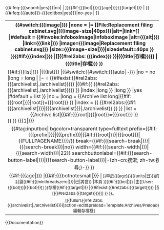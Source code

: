 <table id="archivebox" role="presentation" class="{{talk other |tmbox tmbox-notice |ombox ombox-notice |demospace={{{demospace|}}}}} mbox-small {{#ifeq:{{{collapsed}}}|yes
 |collapsible collapsed
 |{{#ifeq:{{{collapsible}}}|yes
  |collapsible
 }}
}}" style="text-align: center; {{#if:{{{box-width|}}}|width:{{{box-width}}};}} {{{style|}}}">
<tr><th>{{#switch:{{{image|}}}
 |none        = <!-- no image -->
 |<!--blank-->= [[File:Replacement filing cabinet.svg|{{{image-size|40px}}}|alt=|link=]]<br>
 |#default    = {{#invoke:InfoboxImage|InfoboxImage
  |alt={{{alt|}}}
  |link={{{link|}}}
  |image={{{image|Replacement filing cabinet.svg}}}
  |size={{{image-size|}}}|sizedefault=40px
 }}<br>
}}{{#if:{{{index|}}}
 |[[{{#rel2abs: {{{index}}} }}|{{{title|存檔}}}]]
 |{{{title|存檔}}}
}}
</th></tr>
<tr><td style="text-align:left;">{{#if:{{{list|}}}
 |{{{list}}}
 |{{#switch:{{#switch:{{{auto|¬}}}
   |no       = no
   |long     = long
   |<!-- blank -->
   |¬        = {{#ifexist:{{#rel2abs:{{{archivelist|./archivelist}}}}}
    |{{#if:{{ {{#rel2abs:{{{archivelist|./archivelist}}}}} }}
     |index
     |long
    }}
    |long
   }}
   |yes
   |#default = list
  }}
  |no    = <!-- no output -->
  |long  = {{Archive list long|{{#if:{{{root|}}}|root}}={{{root}}} }}
  |index = {{ {{#rel2abs:{{#if:{{{archivelist|}}}|{{{archivelist}}}|./archivelist}} }} }}
  |list  = <div style="text-align:center;">{{Archive list|{{#if:{{{root|}}}|root}}={{{root}}} }}</div>
 }}
}}<!--Parameter content MUST be on newline in code or some wikimarkup will fail:-->
{{{1|}}}
</td></tr>{{#ifeq:{{{search|yes}}}|no|
 |<tr><td>{{#tag:inputbox|
bgcolor=transparent
type=fulltext
prefix={{#if:{{{prefix|}}}|{{{prefix}}}|{{#if:{{{root|}}}|{{{root}}}|{{FULLPAGENAME}}}}/}}
break={{#if:{{{search-break|}}}|{{{search-break}}}|no}}
width={{#if:{{{search-width|}}}|{{{search-width}}}|22}}
searchbuttonlabel={{#if:{{{search-button-label|}}}|{{{search-button-label}}}|-{zh-cn:搜索; zh-tw:搜尋;}-}}
}}
</td></tr>
}}{{#if:{{{bot|}}}{{{age|}}}{{{target|}}}
 |<tr><td>{{#if:{{{age|}}}
  |{{#if:{{{botnotesmall|}}}
   |<small>
  }}早於{{{age}}}{{{units|日}}}的討論{{#if:{{{minthreadszero|}}}|已|將會}}
  |本頁
 }}{{#if:{{{bot|}}}
  |由<span class="nowraplinks">[[User:{{{bot}}}|{{{bot}}}]]</span>
 }}存檔{{#if:{{{target|}}}
  |{{#ifexist:{{#rel2abs:{{{target}}}}}
   |至[[{{#rel2abs:{{{target}}}}}]]
  }}
 }}。</td></tr>
}}{{#ifeq:{{{auto}}}-{{{editbox|yes}}}|no-yes
 |<tr><td><small class="plainlinks">[{{fullurl:{{#rel2abs:{{{archivelist|./archivelist}}}}}|action=edit&preload=Template:Archives/Preload}} 編輯存檔框]</small></td></tr>
}}
</table><noinclude>{{Documentation}}</noinclude>